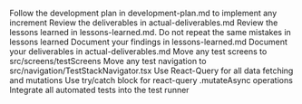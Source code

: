 Follow the development plan in development-plan.md to implement any increment
Review the deliverables in actual-deliverables.md
Review the lessons learned in lessons-learned.md.
Do not repeat the same mistakes in lessons learned
Document your findings in lessons-learned.md
Document your deliverables in actual-deliverables.md
Move any test screens to src/screens/testScreens
Move any test navigation to src/navigation/TestStackNavigator.tsx
Use React-Query for all data fetching and mutations
Use try/catch block for react-query .mutateAsync operations
Integrate all automated tests into the test runner
